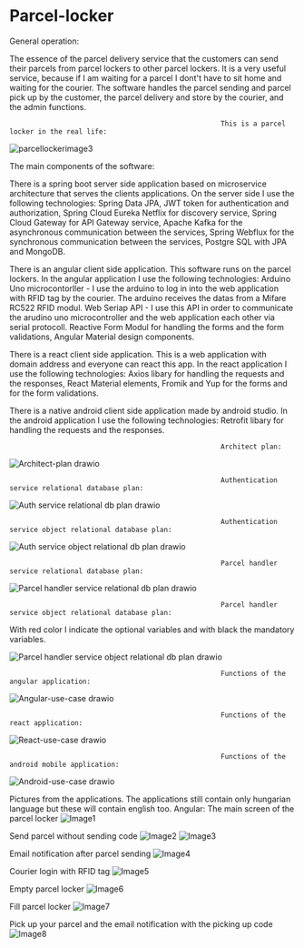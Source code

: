 # Parcel-locker

General operation:

The essence of the parcel delivery service that the customers can send their parcels from parcel lockers to other parcel lockers. It is a very useful service, because if I am waiting for a parcel I dont't have to sit home and waiting for the courier.
The software handles the parcel sending and parcel pick up by the customer, the parcel delivery and store by the courier, and the admin functions.

                                                        This is a parcel locker in the real life:
![parcellockerimage3](https://github.com/jano9415/Parcel-locker/assets/87268161/b5716d3e-c958-498e-8801-ac2f5e63cf04)


The main components of the software:

There is a spring boot server side application based on microservice architecture that serves the clients applications.
On the server side I use the following technologies:
Spring Data JPA, JWT token for authentication and authorization, Spring Cloud Eureka Netflix for discovery service, Spring Cloud Gateway for API Gateway service, Apache Kafka for the asynchronous communication between the services, Spring Webflux for the synchronous communication between the services, Postgre SQL with JPA and MongoDB.

There is an angular client side application. This software runs on the parcel lockers.
In the angular application I use the following technologies:
Arduino Uno microcontorller - I use the arduino to log in into the web application with RFID tag by the courier. The arduino receives the datas from a Mifare RC522 RFID modul.
Web Seriap API - I use this API in order to communicate the arudino uno microcontroller and the web application each other via serial protocoll.
Reactive Form Modul for handling the forms and the form validations, Angular Material design components.

There is a react client side application. This is a web application with domain address and everyone can react this app.
In the react application I use the following technologies:
Axios libary for handling the requests and the responses, React Material elements, Fromik and Yup for the forms and for the form validations.

There is a native android client side application made by android studio.
In the android application I use the following technologies:
Retrofit libary for handling the requests and the responses.


                                                        Architect plan:

![Architect-plan drawio](https://github.com/jano9415/Parcel-locker/assets/87268161/b37e3025-0fd1-43a8-ad62-f90f8d499c6f)

                                                        Authentication service relational database plan:

![Auth service relational db plan drawio](https://github.com/jano9415/Parcel-locker/assets/87268161/42d8132d-0b68-4c9b-82a6-8b8c0bd2192d)


                                                        Authentication service object relational database plan:

![Auth service object relational db plan drawio](https://github.com/jano9415/Parcel-locker/assets/87268161/dd34fefd-4b56-4e93-b4df-3bff32ff216f)


                                                        Parcel handler service relational database plan:

![Parcel handler service relational db plan drawio](https://github.com/jano9415/Parcel-locker/assets/87268161/ccf2f112-7470-4266-9d37-ee7b4124ef39)



                                                        Parcel handler service object relational database plan:
With red color I indicate the optional variables and with black the mandatory variables.

![Parcel handler service object relational db plan drawio](https://github.com/jano9415/Parcel-locker/assets/87268161/dba8a208-64ab-4c93-ad66-0a3355dd4c50)


                                                        Functions of the angular application:

![Angular-use-case drawio](https://github.com/jano9415/Parcel-locker/assets/87268161/f19153f6-12cf-4b6b-816c-96144e1e1ff7)

                                                        Functions of the react application:

![React-use-case drawio](https://github.com/jano9415/Parcel-locker/assets/87268161/279881f3-07af-4ae2-973a-03117090ddec)


                                                        Functions of the android mobile application:

![Android-use-case drawio](https://github.com/jano9415/Parcel-locker/assets/87268161/993a7417-4377-4f31-a460-32215562b453)

Pictures from the applications. The applications still contain only hungarian language but these will contain english too.
                                                        Angular:
The main screen of the parcel locker
![Image1](https://github.com/jano9415/Parcel-locker/assets/87268161/27680827-cae7-4cfb-8e83-bc5daf9940f6)

Send parcel without sending code
![Image2](https://github.com/jano9415/Parcel-locker/assets/87268161/fc1789a1-e30e-47e8-9173-4d970d3f9e06)
![Image3](https://github.com/jano9415/Parcel-locker/assets/87268161/a1678e80-7a70-4eb1-9b58-bf7e639ff051)

Email notification after parcel sending
![Image4](https://github.com/jano9415/Parcel-locker/assets/87268161/44a52162-7019-4190-92fa-dfbb266890cb)

Courier login with RFID tag
![Image5](https://github.com/jano9415/Parcel-locker/assets/87268161/1e611451-3fc9-4008-9e09-bbe178dc6509)

Empty parcel locker
![Image6](https://github.com/jano9415/Parcel-locker/assets/87268161/bcf83bce-bc2f-4f2d-a96e-89b59ad414c3)

Fill parcel locker
![Image7](https://github.com/jano9415/Parcel-locker/assets/87268161/3362787a-4d09-410c-ba7a-d36df1744474)

Pick up your parcel and the email notification with the picking up code
![Image8](https://github.com/jano9415/Parcel-locker/assets/87268161/e33e7927-8db8-456f-b603-a130b1b8006a)












